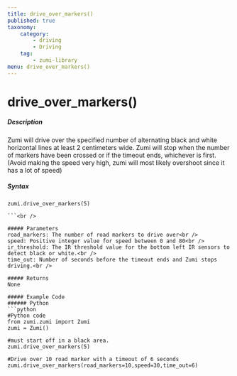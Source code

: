 ```yaml
---
title: drive_over_markers()
published: true
taxonomy:
    category:
        - driving
        - Driving
    tag:
        - zumi-library
menu: drive_over_markers()
---
```


# drive_over_markers()

##### Description
Zumi will drive over the specified number of alternating black and white horizontal lines at least 2 centimeters wide. Zumi will stop when the number of markers have been crossed or if the timeout ends, whichever is first. (Avoid making the speed very high, zumi will most likely overshoot since it has a lot of speed)

##### Syntax
```zumi.drive_over_markers(5)```<br />
```zumi.drive_over_markers(road_markers=3,speed=10,ir_threshold=120,time_out=3)
```<br />

##### Parameters
road_markers: The number of road markers to drive over<br />
speed: Positive integer value for speed between 0 and 80<br />
ir_threshold: The IR threshold value for the bottom left IR sensors to detect black or white.<br />
time_out: Number of seconds before the timeout ends and Zumi stops driving.<br />

##### Returns
None

##### Example Code
###### Python
```python
#Python code
from zumi.zumi import Zumi
zumi = Zumi()

#must start off in a black area.
zumi.drive_over_markers(5)

#Drive over 10 road marker with a timeout of 6 seconds
zumi.drive_over_markers(road_markers=10,speed=30,time_out=6)

```
